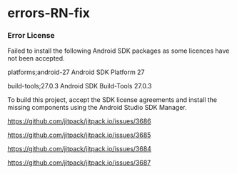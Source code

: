 # errors-RN-fix

### Error License

Failed to install the following Android SDK packages as some licences have not been accepted.

platforms;android-27 Android SDK Platform 27

build-tools;27.0.3 Android SDK Build-Tools 27.0.3

To build this project, accept the SDK license agreements and install the missing components using the Android Studio SDK Manager.



https://github.com/jitpack/jitpack.io/issues/3686

https://github.com/jitpack/jitpack.io/issues/3685

https://github.com/jitpack/jitpack.io/issues/3684

https://github.com/jitpack/jitpack.io/issues/3687
